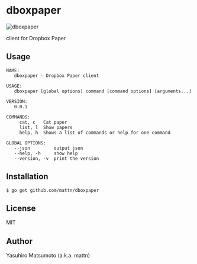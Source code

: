 # dboxpaper

![dboxpaper](https://raw.githubusercontent.com/mattn/dboxpaper/master/dboxpaper-logo256.png)

client for Dropbox Paper

## Usage

```
NAME:
   dboxpaper - Dropbox Paper client

USAGE:
   dboxpaper [global options] command [command options] [arguments...]

VERSION:
   0.0.1

COMMANDS:
     cat, c   Cat paper
     list, l  Show papers
     help, h  Shows a list of commands or help for one command

GLOBAL OPTIONS:
   --json         output json
   --help, -h     show help
   --version, -v  print the version
```

## Installation

```
$ go get github.com/mattn/dboxpaper
```

## License

MIT

## Author

Yasuhiro Matsumoto (a.k.a. mattn)
